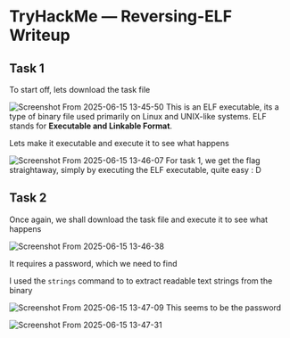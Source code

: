 # TryHackMe — Reversing-ELF Writeup

## Task 1
To start off, lets download the task file 

![Screenshot From 2025-06-15 13-45-50](https://github.com/user-attachments/assets/3fee2c1c-1c68-4457-9e5d-cac925069fb0)
This is an ELF executable, its a type of binary file used primarily on Linux and UNIX-like systems. ELF stands for **Executable and Linkable Format**.

Lets make it executable and execute it to see what happens

![Screenshot From 2025-06-15 13-46-07](https://github.com/user-attachments/assets/4cb2ee5e-59e3-494f-a535-c4435c952c64)
For task 1, we get the flag straightaway, simply by executing the ELF executable, quite easy : D


## Task 2
Once again, we shall download the task file and execute it to see what happens

![Screenshot From 2025-06-15 13-46-38](https://github.com/user-attachments/assets/2ecb5d80-81fb-4d82-be38-233a6ccf0f64)

It requires a password, which we need to find

I used the ```strings``` command to to extract readable text strings from the binary 

![Screenshot From 2025-06-15 13-47-09](https://github.com/user-attachments/assets/df668cc9-eedb-408c-944a-408bd7e04e94)
This seems to be the password

![Screenshot From 2025-06-15 13-47-31](https://github.com/user-attachments/assets/6df62abc-4c06-48f2-8ed7-b2085657a292)
